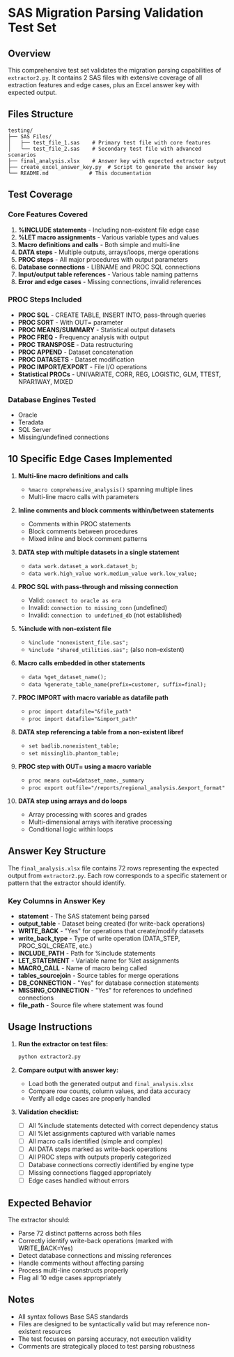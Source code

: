 # SAS Migration Parsing Validation Test Set

## Overview
This comprehensive test set validates the migration parsing capabilities of `extractor2.py`. It contains 2 SAS files with extensive coverage of all extraction features and edge cases, plus an Excel answer key with expected output.

## Files Structure
```
testing/
├── SAS Files/
│   ├── test_file_1.sas    # Primary test file with core features
│   └── test_file_2.sas    # Secondary test file with advanced scenarios
├── final_analysis.xlsx    # Answer key with expected extractor output
├── create_excel_answer_key.py  # Script to generate the answer key
└── README.md             # This documentation
```

## Test Coverage

### Core Features Covered
1. **%INCLUDE statements** - Including non-existent file edge case
2. **%LET macro assignments** - Various variable types and values
3. **Macro definitions and calls** - Both simple and multi-line
4. **DATA steps** - Multiple outputs, arrays/loops, merge operations
5. **PROC steps** - All major procedures with output parameters
6. **Database connections** - LIBNAME and PROC SQL connections
7. **Input/output table references** - Various table naming patterns
8. **Error and edge cases** - Missing connections, invalid references

### PROC Steps Included
- **PROC SQL** - CREATE TABLE, INSERT INTO, pass-through queries
- **PROC SORT** - With OUT= parameter
- **PROC MEANS/SUMMARY** - Statistical output datasets
- **PROC FREQ** - Frequency analysis with output
- **PROC TRANSPOSE** - Data restructuring
- **PROC APPEND** - Dataset concatenation
- **PROC DATASETS** - Dataset modification
- **PROC IMPORT/EXPORT** - File I/O operations
- **Statistical PROCs** - UNIVARIATE, CORR, REG, LOGISTIC, GLM, TTEST, NPAR1WAY, MIXED

### Database Engines Tested
- Oracle
- Teradata  
- SQL Server
- Missing/undefined connections

## 10 Specific Edge Cases Implemented

1. **Multi-line macro definitions and calls**
   - `%macro comprehensive_analysis()` spanning multiple lines
   - Multi-line macro calls with parameters

2. **Inline comments and block comments within/between statements**
   - Comments within PROC statements
   - Block comments between procedures
   - Mixed inline and block comment patterns

3. **DATA step with multiple datasets in a single statement**
   - `data work.dataset_a work.dataset_b;`
   - `data work.high_value work.medium_value work.low_value;`

4. **PROC SQL with pass-through and missing connection**
   - Valid: `connect to oracle as ora`
   - Invalid: `connection to missing_conn` (undefined)
   - Invalid: `connection to undefined_db` (not established)

5. **%include with non-existent file**
   - `%include "nonexistent_file.sas";`
   - `%include "shared_utilities.sas";` (also non-existent)

6. **Macro calls embedded in other statements**
   - `data %get_dataset_name();`
   - `data %generate_table_name(prefix=customer, suffix=final);`

7. **PROC IMPORT with macro variable as datafile path**
   - `proc import datafile="&file_path"`
   - `proc import datafile="&import_path"`

8. **DATA step referencing a table from a non-existent libref**
   - `set badlib.nonexistent_table;`
   - `set missinglib.phantom_table;`

9. **PROC step with OUT= using a macro variable**
   - `proc means out=&dataset_name._summary`
   - `proc export outfile="/reports/regional_analysis.&export_format"`

10. **DATA step using arrays and do loops**
    - Array processing with scores and grades
    - Multi-dimensional arrays with iterative processing
    - Conditional logic within loops

## Answer Key Structure

The `final_analysis.xlsx` file contains 72 rows representing the expected output from `extractor2.py`. Each row corresponds to a specific statement or pattern that the extractor should identify.

### Key Columns in Answer Key
- **statement** - The SAS statement being parsed
- **output_table** - Dataset being created (for write-back operations)
- **WRITE_BACK** - "Yes" for operations that create/modify datasets
- **write_back_type** - Type of write operation (DATA_STEP, PROC_SQL_CREATE, etc.)
- **INCLUDE_PATH** - Path for %include statements
- **LET_STATEMENT** - Variable name for %let assignments
- **MACRO_CALL** - Name of macro being called
- **tables_sourcejoin** - Source tables for merge operations
- **DB_CONNECTION** - "Yes" for database connection statements
- **MISSING_CONNECTION** - "Yes" for references to undefined connections
- **file_path** - Source file where statement was found

## Usage Instructions

1. **Run the extractor on test files:**
   ```python
   python extractor2.py
   ```

2. **Compare output with answer key:**
   - Load both the generated output and `final_analysis.xlsx`
   - Compare row counts, column values, and data accuracy
   - Verify all edge cases are properly handled

3. **Validation checklist:**
   - [ ] All %include statements detected with correct dependency status
   - [ ] All %let assignments captured with variable names
   - [ ] All macro calls identified (simple and complex)
   - [ ] All DATA steps marked as write-back operations
   - [ ] All PROC steps with outputs properly categorized
   - [ ] Database connections correctly identified by engine type
   - [ ] Missing connections flagged appropriately
   - [ ] Edge cases handled without errors

## Expected Behavior

The extractor should:
- Parse 72 distinct patterns across both files
- Correctly identify write-back operations (marked with WRITE_BACK=Yes)
- Detect database connections and missing references
- Handle comments without affecting parsing
- Process multi-line constructs properly
- Flag all 10 edge cases appropriately

## Notes

- All syntax follows Base SAS standards
- Files are designed to be syntactically valid but may reference non-existent resources
- The test focuses on parsing accuracy, not execution validity
- Comments are strategically placed to test parsing robustness
